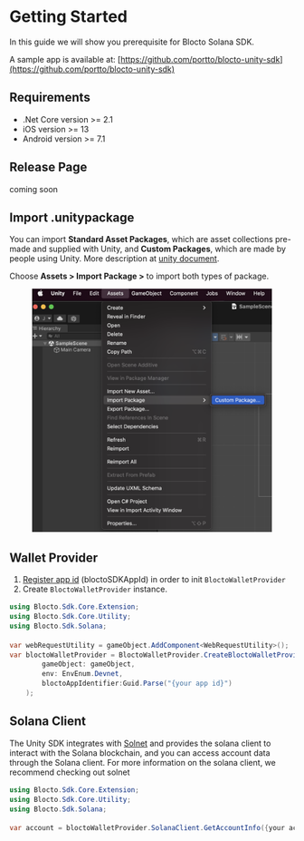 # Getting Started

In this guide we will show you prerequisite for Blocto Solana SDK.&#x20;

A sample app is available at: [https://github.com/portto/blocto-unity-sdk](https://github.com/portto/blocto-unity-sdk)

## Requirements <a href="#requirements-a-hrefrequirements-idrequirementsa" id="requirements-a-hrefrequirements-idrequirementsa"></a>

* .Net Core version >= 2.1
* iOS version >= 13
* Android version >= 7.1

## Release Page <a href="#release-page" id="release-page"></a>

coming soon

## Import .unitypackage <a href="#import-unitypackage" id="import-unitypackage"></a>

You can import **Standard Asset Packages**, which are asset collections pre-made and supplied with Unity, and **Custom Packages**, which are made by people using Unity. More description at [unity document](https://docs.unity3d.com/Manual/AssetPackagesImport.html).

Choose **Assets > Import Package >** to import both types of package.

<figure><img src="../../../.gitbook/assets/Import-unity-package.png" alt=""><figcaption></figcaption></figure>

## Wallet Provider <a href="#wallet-provider" id="wallet-provider"></a>

1. [Register app id](https://docs.blocto.app/blocto-sdk/register-app-id) (bloctoSDKAppId) in order to init `BloctoWalletProvider`
2. Create `BloctoWalletProvider` instance.

```csharp
using Blocto.Sdk.Core.Extension;
using Blocto.Sdk.Core.Utility;
using Blocto.Sdk.Solana;
        
var webRequestUtility = gameObject.AddComponent<WebRequestUtility>();
var bloctoWalletProvider = BloctoWalletProvider.CreateBloctoWalletProvider(
        gameObject: gameObject,
        env: EnvEnum.Devnet,
        bloctoAppIdentifier:Guid.Parse("{your app id}")
    );

```

## Solana Client <a href="#solana-client" id="solana-client"></a>

The Unity SDK integrates with [Solnet](https://github.com/bmresearch/Solnet) and provides the solana client to interact with the Solana blockchain, and you can access account data through the Solana client. For more information on the solana client, we recommend checking out solnet

```csharp
using Blocto.Sdk.Core.Extension;
using Blocto.Sdk.Core.Utility;
using Blocto.Sdk.Solana;
        
var account = bloctoWalletProvider.SolanaClient.GetAccountInfo({your account address});
```
